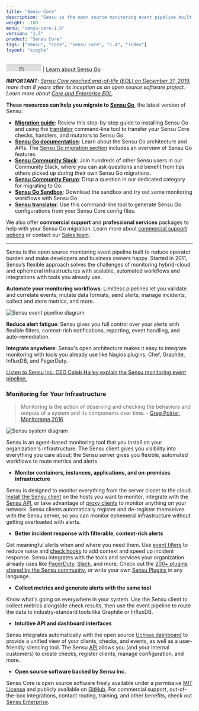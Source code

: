 ```yaml
---
title: "Sensu Core"
description: "Sensu is the open source monitoring event pipeline built to reduce operator burden and meet the challenges of monitoring hybrid-cloud and ephemeral infrastructures."
weight: -100
menu: "sensu-core-1.5"
version: "1.5"
product: "Sensu Core"
tags: ["sensu", "core", "sensu core", "1.4", "index"]
layout: "single"
---
```


<iframe src="https://ghbtns.com/github-btn.html?user=sensu&repo=sensu&type=star&count=true" frameborder="0" scrolling="0" width="95px" height="20px"></iframe> | <a href="https://docs.sensu.io/sensu-go/latest/">Learn about Sensu Go</a>

_**IMPORTANT**: [Sensu Core reached end-of-life (EOL) on December 31, 2019][21], more than 8 years after its inception as an open source software project. Learn more about [Core and Enterprise EOL][31]._

**These resources can help you migrate to [Sensu Go][24]**, the latest version of Sensu:

- [**Migration guide**][22]: Review this step-by-step guide to installing Sensu Go and using the [translator][23] command-line tool to transfer your Sensu Core checks, handlers, and mutators to Sensu Go.
- [**Sensu Go documentation**][24]: Learn about the Sensu Go architecture and APIs. The [Sensu Go migration section][25] includes an overview of Sensu Go features.
- [**Sensu Community Slack**][26]: Join hundreds of other Sensu users in our Community Slack, where you can ask questions and benefit from tips others picked up during their own Sensu Go migrations.
- [**Sensu Community Forum**][27]: Drop a question in our dedicated category for migrating to Go.
- [**Sensu Go Sandbox**][28]: Download the sandbox and try out some monitoring workflows with Sensu Go.
- [**Sensu translator**][23]: Use this command-line tool to generate Sensu Go configurations from your Sensu Core config files.

We also offer **commercial support** and **professional services** packages to help with your Sensu Go migration. Learn more about [commercial support options][29] or contact our [Sales team][30].

----

Sensu is the open source monitoring event pipeline built to reduce operator burden and make developers and business owners happy.
Started in 2011, Sensu’s flexible approach solves the challenges of monitoring hybrid-cloud and ephemeral infrastructures with scalable, automated workflows and integrations with tools you already use.

**Automate your monitoring workflows**: Limitless pipelines let you validate and correlate events, mutate data formats, send alerts, manage incidents, collect and store metrics, and more.

<img alt="Sensu event pipeline diagram" title="Sensu lets you take monitoring events from your system and use pipelines to take the right action for your workflow." src="/images/pipeline.png">

**Reduce alert fatigue**: Sensu gives you full control over your alerts with flexible filters, context-rich notifications, reporting, event handling, and auto-remediation.

**Integrate anywhere**: Sensu's open architecture makes it easy to integrate monitoring with tools you already use like Nagios plugins, Chef, Graphite, InfluxDB, and PagerDuty.

<i class="fa fa-youtube-play" aria-hidden="true"></i> <a target="_blank" href="https://www.youtube.com/watch?v=jUW4rAqazwA">Listen to Sensu Inc. CEO Caleb Hailey explain the Sensu monitoring event pipeline.</a>

### Monitoring for Your Infrastructure

> Monitoring is the action of observing and checking the behaviors and outputs of a system and its components over time. - [Greg Poirier, Monitorama 2016](https://vimeo.com/173610062)

<img alt="Sensu system diagram" src="/images/system.png">

Sensu is an agent-based monitoring tool that you install on your organization's infrastructure.
The Sensu client gives you visibility into everything you care about; the Sensu server gives you flexible, automated workflows to route metrics and alerts.

- **Monitor containers, instances, applications, and on-premises infrastructure**

Sensu is designed to monitor everything from the server closet to the cloud.
[Install the Sensu client][15] on the hosts you want to monitor, integrate with the [Sensu API][16], or take advantage of [proxy clients][17] to monitor anything on your network.
Sensu clients automatically register and de-register themselves with the Sensu server, so you can monitor ephemeral infrastructure without getting overloaded with alerts.

- **Better incident response with filterable, context-rich alerts**

Get meaningful alerts when and where you need them.
Use [event filters][18] to reduce noise and [check hooks][19] to add context and speed up incident response.
Sensu integrates with the tools and services your organization already uses like [PagerDuty][1], [Slack][2], and more.
Check out the [200+ plugins shared by the Sensu community][3], or write your own [Sensu Plugins][4] in any language.

- **Collect metrics and generate alerts with the same tool**

Know what's going on everywhere in your system.
Use the Sensu client to collect metrics alongside check results, then use the event pipeline to route the data to industry-standard tools like Graphite or InfluxDB.

- **Intuitive API and dashboard interfaces**

Sensu integrates automatically with the open source [Uchiwa dashboard][20] to provide a unified view of your clients, checks, and events, as well as a user-friendly silencing tool.
The Sensu [API][16] allows you (and your internal customers) to create checks, register clients, manage configuration, and more.

- **Open source software backed by Sensu Inc.**

Sensu Core is open source software freely available under a
permissive [MIT License][12] and publicly available on [GitHub][13].
For commercial support, out-of-the-box integrations, contact routing,
training, and other benefits, check out [Sensu Enterprise][14].

[1]:  https://www.pagerduty.com
[2]:  https://slack.com
[3]:  https://github.com/sensu-plugins
[4]:  /plugins/latest/reference/
[9]:  http://www.chef.io
[10]: https://puppetlabs.com
[11]: http://www.ansible.com
[12]: https://github.com/sensu/sensu/blob/master/MIT-LICENSE.txt
[13]: http://github.com/sensu/sensu
[14]: https://sensu.io/products/enterprise
[15]: installation/install-sensu-client
[16]: api/overview
[17]: reference/clients#proxy-clients
[18]: reference/filters
[19]: reference/checks/#check-hooks
[20]: /uchiwa/latest
[21]: https://blog.sensu.io/eol-schedule-for-sensu-core-and-enterprise
[22]: ../latest/migration/
[23]: https://github.com/sensu/sensu-translator
[24]: https://docs.sensu.io/sensu-go/latest/
[25]: https://docs.sensu.io/sensu-go/latest/installation/upgrade/#upgrading-to-sensu-go-from-sensu-core-1-x
[26]: https://slack.sensu.io/
[27]: https://discourse.sensu.io/c/sensu-go/migrating-to-go
[28]: https://docs.sensu.io/sensu-go/latest/getting-started/sandbox/
[29]: https://sensu.io/support/
[30]: https://sensu.io/contact/
[31]: https://blog.sensu.io/announcing-the-sensu-archives

